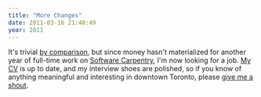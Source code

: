 ```yaml
---
title: "More Changes"
date: 2011-03-16 21:48:49
year: 2011
---
```

It's trivial <a href="/blog/archives/4165.html">by comparison</a>, but since money hasn't materialized for another year of full-time work on <a href="https://software-carpentry.org">Software Carpentry</a>, I'm now looking for a job.  <a href="/blog/cv">My CV</a> is up to date, and my interview shoes are polished, so if you know of anything meaningful and interesting in downtown Toronto, please <a href="mailto:gvwilson@third-bit.com">give me a shout</a>.
